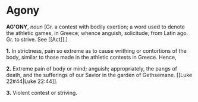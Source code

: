 # Agony

**AG'ONY**, _noun_ \[Gr. a contest with bodily exertion; a word used to denote the athletic games, in Greece; whence anguish, solicitude; from Latin ago. Gr. to strive. See [[Act]].\]

**1.** In strictness, pain so extreme as to cause writhing or contortions of the body, similar to those made in the athletic contests in Greece. Hence,

**2.** Extreme pain of body or mind; anguish; appropriately, the pangs of death, and the sufferings of our Savior in the garden of Gethsemane. [[Luke 22#44|Luke 22:44]].

**3.** Violent contest or striving.